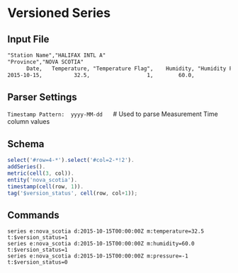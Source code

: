 # Versioned Series

## Input File

```txt
"Station Name","HALIFAX INTL A"
"Province","NOVA SCOTIA"
      Date,   Temperature, "Temperature Flag",    Humidity, "Humidity Flag",  Pressure, "Pressure Flag"
2015-10-15,          32.5,                  1,        60.0,               1,        -1,               0
```

## Parser Settings

`Timestamp Pattern:  yyyy-MM-dd`      # Used to parse Measurement Time column values

## Schema

```javascript
select('#row=4-*').select('#col=2-*!2').
addSeries().
metric(cell(3, col)).
entity('nova_scotia').
timestamp(cell(row, 1)).
tag('$version_status', cell(row, col+1));
```

## Commands

```ls
series e:nova_scotia d:2015-10-15T00:00:00Z m:temperature=32.5 t:$version_status=1
series e:nova_scotia d:2015-10-15T00:00:00Z m:humidity=60.0 t:$version_status=1
series e:nova_scotia d:2015-10-15T00:00:00Z m:pressure=-1 t:$version_status=0
```